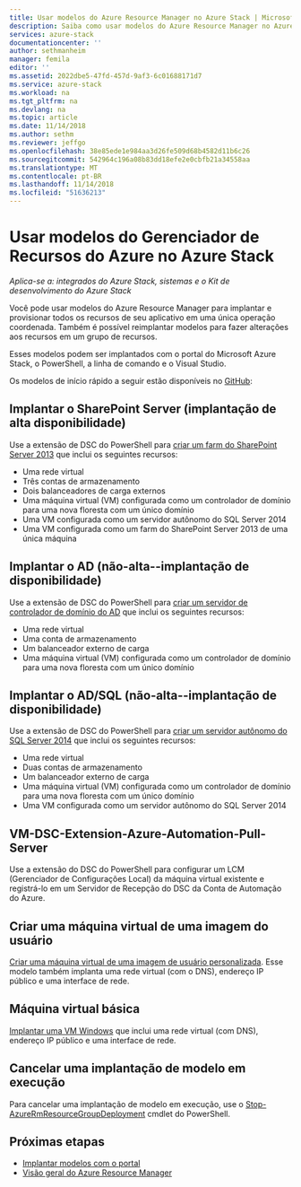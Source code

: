 ```yaml
---
title: Usar modelos do Azure Resource Manager no Azure Stack | Microsoft Docs
description: Saiba como usar modelos do Azure Resource Manager no Azure Stack para provisionar recursos.
services: azure-stack
documentationcenter: ''
author: sethmanheim
manager: femila
editor: ''
ms.assetid: 2022dbe5-47fd-457d-9af3-6c01688171d7
ms.service: azure-stack
ms.workload: na
ms.tgt_pltfrm: na
ms.devlang: na
ms.topic: article
ms.date: 11/14/2018
ms.author: sethm
ms.reviewer: jeffgo
ms.openlocfilehash: 38e85ede1e984aa3d26fe509d68b4582d11b6c26
ms.sourcegitcommit: 542964c196a08b83dd18efe2e0cbfb21a34558aa
ms.translationtype: MT
ms.contentlocale: pt-BR
ms.lasthandoff: 11/14/2018
ms.locfileid: "51636213"
---
```

# <a name="use-azure-resource-manager-templates-in-azure-stack"></a>Usar modelos do Gerenciador de Recursos do Azure no Azure Stack

*Aplica-se a: integrados do Azure Stack, sistemas e o Kit de desenvolvimento do Azure Stack*

Você pode usar modelos do Azure Resource Manager para implantar e provisionar todos os recursos de seu aplicativo em uma única operação coordenada. Também é possível reimplantar modelos para fazer alterações aos recursos em um grupo de recursos.

Esses modelos podem ser implantados com o portal do Microsoft Azure Stack, o PowerShell, a linha de comando e o Visual Studio.

Os modelos de início rápido a seguir estão disponíveis no [GitHub](https://aka.ms/azurestackgithub):

## <a name="deploy-sharepoint-server-non-high-availability-deployment"></a>Implantar o SharePoint Server (implantação de alta disponibilidade)

Use a extensão de DSC do PowerShell para [criar um farm do SharePoint Server 2013](https://github.com/Azure/AzureStack-QuickStart-Templates/tree/master/sharepoint-2013-non-ha) que inclui os seguintes recursos:

* Uma rede virtual
* Três contas de armazenamento
* Dois balanceadores de carga externos
* Uma máquina virtual (VM) configurada como um controlador de domínio para uma nova floresta com um único domínio
* Uma VM configurada como um servidor autônomo do SQL Server 2014
* Uma VM configurada como um farm do SharePoint Server 2013 de uma única máquina

## <a name="deploy-ad-non-high-availability-deployment"></a>Implantar o AD (não-alta--implantação de disponibilidade)

Use a extensão de DSC do PowerShell para [criar um servidor de controlador de domínio do AD](https://github.com/Azure/AzureStack-QuickStart-Templates/tree/master/ad-non-ha) que inclui os seguintes recursos:

* Uma rede virtual
* Uma conta de armazenamento
* Um balanceador externo de carga
* Uma máquina virtual (VM) configurada como um controlador de domínio para uma nova floresta com um único domínio

## <a name="deploy-adsql-non-high-availability-deployment"></a>Implantar o AD/SQL (não-alta--implantação de disponibilidade)

Use a extensão de DSC do PowerShell para [criar um servidor autônomo do SQL Server 2014](https://github.com/Azure/AzureStack-QuickStart-Templates/tree/master/sql-2014-non-ha) que inclui os seguintes recursos:

* Uma rede virtual
* Duas contas de armazenamento
* Um balanceador externo de carga
* Uma máquina virtual (VM) configurada como um controlador de domínio para uma nova floresta com um único domínio
* Uma VM configurada como um servidor autônomo do SQL Server 2014

## <a name="vm-dsc-extension-azure-automation-pull-server"></a>VM-DSC-Extension-Azure-Automation-Pull-Server

Use a extensão do DSC do PowerShell para configurar um LCM (Gerenciador de Configurações Local) da máquina virtual existente e registrá-lo em um Servidor de Recepção do DSC da Conta de Automação do Azure.

## <a name="create-a-virtual-machine-from-a-user-image"></a>Criar uma máquina virtual de uma imagem do usuário

[Criar uma máquina virtual de uma imagem de usuário personalizada](https://github.com/Azure/AzureStack-QuickStart-Templates/tree/master/101-vm-from-user-image). Esse modelo também implanta uma rede virtual (com o DNS), endereço IP público e uma interface de rede.

## <a name="basic-virtual-machine"></a>Máquina virtual básica

[Implantar uma VM Windows](https://github.com/Azure/AzureStack-QuickStart-Templates/tree/master/101-simple-windows-vm) que inclui uma rede virtual (com DNS), endereço IP público e uma interface de rede.

## <a name="cancel-a-running-template-deployment"></a>Cancelar uma implantação de modelo em execução

Para cancelar uma implantação de modelo em execução, use o [Stop-AzureRmResourceGroupDeployment](/powershell/module/azurerm.resources/stop-azurermresourcegroupdeployment) cmdlet do PowerShell.

## <a name="next-steps"></a>Próximas etapas

* [Implantar modelos com o portal](azure-stack-deploy-template-portal.md)
* [Visão geral do Azure Resource Manager](../../azure-resource-manager/resource-group-overview.md)
